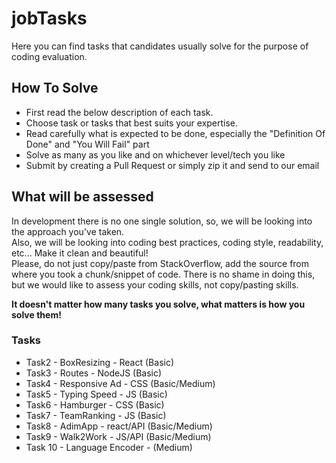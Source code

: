 # jobTasks

Here you can find tasks that candidates usually solve for the purpose of coding evaluation.

## How To Solve  

* First read the below description of each task.
* Choose task or tasks that best suits your expertise.
* Read carefully what is expected to be done, especially the "Definition Of Done" and "You Will Fail" part
* Solve as many as you like and on whichever level/tech you like
* Submit by creating a Pull Request or simply zip it and send to our email

## What will be assessed  

In development there is no one single solution, so, we will be looking into the approach you've taken.  
Also, we will be looking into coding best practices, coding style, readability, etc... Make it clean and beautiful!  
Please, do not just copy/paste from StackOverflow, add the source from where you took a chunk/snippet of code. There is no shame in doing this, but we would like to assess your coding skills, not copy/pasting skills.  

**It doesn't matter how many tasks you solve, what matters is how you solve them!**

### Tasks  

* Task2 - BoxResizing - React (Basic)
* Task3 - Routes - NodeJS (Basic)
* Task4 - Responsive Ad - CSS (Basic/Medium)
* Task5 - Typing Speed - JS (Basic)
* Task6 - Hamburger - CSS (Basic)
* Task7 - TeamRanking - JS (Basic)
* Task8 - AdimApp - react/API (Basic/Medium)
* Task9 - Walk2Work - JS/API (Basic/Medium)
* Task 10 - Language Encoder - (Medium)
